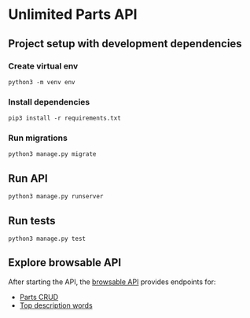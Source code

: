 # Unlimited Parts API

## Project setup with development dependencies

### Create virtual env

```
python3 -m venv env
```

### Install dependencies

```
pip3 install -r requirements.txt
```

### Run migrations

```
python3 manage.py migrate
```

## Run API

```
python3 manage.py runserver
```

## Run tests

```
python3 manage.py test
```

## Explore browsable API

After starting the API, the [browsable API](http://localhost:8000/) provides endpoints for:

- [Parts CRUD](http://localhost:8000/parts/)
- [Top description words](http://localhost:8000/top_part_description_words/)
